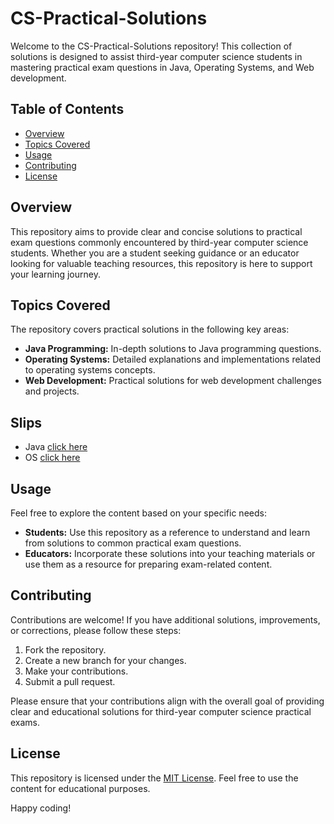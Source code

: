 # CS-Practical-Solutions

Welcome to the CS-Practical-Solutions repository! This collection of solutions is designed to assist third-year computer science students in mastering practical exam questions in Java, Operating Systems, and Web development.

## Table of Contents
- [Overview](#overview)
- [Topics Covered](#topics-covered)
- [Usage](#usage)
- [Contributing](#contributing)
- [License](#license)

## Overview

This repository aims to provide clear and concise solutions to practical exam questions commonly encountered by third-year computer science students. Whether you are a student seeking guidance or an educator looking for valuable teaching resources, this repository is here to support your learning journey.

## Topics Covered

The repository covers practical solutions in the following key areas:

- **Java Programming:** In-depth solutions to Java programming questions.
- **Operating Systems:** Detailed explanations and implementations related to operating systems concepts.
- **Web Development:** Practical solutions for web development challenges and projects.

## Slips 
 - Java   [click here](https://github.com/Harish-Kushwah/CS-Practical-Solutions/tree/main/Java)
 - OS    [click here](https://github.com/Harish-Kushwah/CS-Practical-Solutions/tree/main/OS)
 

## Usage

Feel free to explore the content based on your specific needs:

- **Students:** Use this repository as a reference to understand and learn from solutions to common practical exam questions.
- **Educators:** Incorporate these solutions into your teaching materials or use them as a resource for preparing exam-related content.

## Contributing

Contributions are welcome! If you have additional solutions, improvements, or corrections, please follow these steps:

1. Fork the repository.
2. Create a new branch for your changes.
3. Make your contributions.
4. Submit a pull request.

Please ensure that your contributions align with the overall goal of providing clear and educational solutions for third-year computer science practical exams.

## License

This repository is licensed under the [MIT License](LICENSE). Feel free to use the content for educational purposes.

Happy coding!

